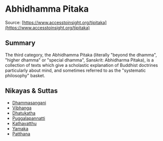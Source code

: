 # Abhidhamma Pitaka
Source: [https://www.accesstoinsight.org/tipitaka](https://www.accesstoinsight.org/tipitaka)
## Summary
The third category, the Abhidhamma Pitaka (literally "beyond the dhamma", "higher dhamma" or "special dhamma", Sanskrit: Abhidharma Pitaka), is a collection of texts which give a scholastic explanation of Buddhist doctrines particularly about mind, and sometimes referred to as the "systematic philosophy" basket.
## Nikayas & Suttas
* [Dhammasangani](./3.1-dhammasangani)
* [Vibhanga](./3.2-vibhanga)
* [Dhatukatha](./3.3-dhatukatha)
* [Puggalapannatti](./3.4-puggalapannatti)
* [Kathavatthu](./3.5-kathavatthu)
* [Yamaka](./3.6-yamaka)
* [Patthana](./3.7-patthana)